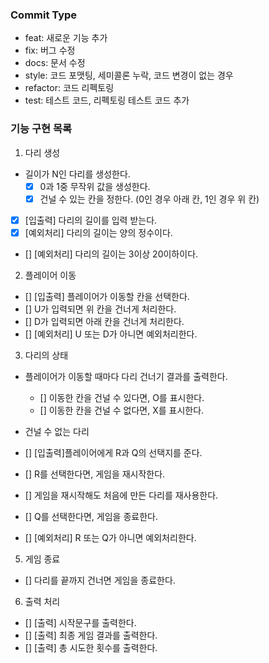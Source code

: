 ### Commit Type

- feat: 새로운 기능 추가
- fix: 버그 수정
- docs: 문서 수정
- style: 코드 포맷팅, 세미콜론 누락, 코드 변경이 없는 경우
- refactor: 코드 리펙토링
- test: 테스트 코드, 리펙토링 테스트 코드 추가

### 기능 구현 목록

1. 다리 생성

- 길이가 N인 다리를 생성한다.
  - [x] 0과 1중 무작위 값을 생성한다.
  - [x] 건널 수 있는 칸을 정한다. (0인 경우 아래 칸, 1인 경우 위 칸)
- [x] [입출력] 다리의 길이를 입력 받는다.
- [x] [예외처리] 다리의 길이는 양의 정수이다.
- [] [예외처리] 다리의 길이는 3이상 20이하이다.

2. 플레이어 이동

- [] [입출력] 플레이어가 이동할 칸을 선택한다.
- [] U가 입력되면 위 칸을 건너게 처리한다.
- [] D가 입력되면 아래 칸을 건너게 처리한다.
- [] [예외처리] U 또는 D가 아니면 예외처리한다.

3. 다리의 상태

- 플레이어가 이동할 때마다 다리 건너기 결과를 출력한다.

  - [] 이동한 칸을 건널 수 있다면, O를 표시한다.
  - [] 이동한 칸을 건널 수 없다면, X를 표시한다.

- 건널 수 없는 다리
- [] [입출력]플레이어에게 R과 Q의 선택지를 준다.
- [] R를 선택한다면, 게임을 재시작한다.
- [] 게임을 재시작해도 처음에 만든 다리를 재사용한다.
- [] Q를 선택한다면, 게임을 종료한다.
- [] [예외처리] R 또는 Q가 아니면 예외처리한다.

5. 게임 종료

- [] 다리를 끝까지 건너면 게임을 종료한다.

6. 출력 처리

- [] [출력] 시작문구를 출력한다.
- [] [출력] 최종 게임 결과를 출력한다.
- [] [출력] 총 시도한 횟수를 출력한다.
